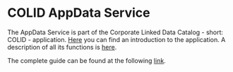 # COLID AppData Service

The AppData Service is part of the Corporate Linked Data Catalog - short: COLID - application.
[Here](https://colid.pages.gitlab.bayer.com/docs/tech/#/?id=introduction) you can find an introduction to the application.
A description of all its functions is [here](https://colid.pages.gitlab.bayer.com/docs/tech/#/functional-specification).

The complete guide can be found at the following [link](https://bayer-group.github.io/colid-documentation).
